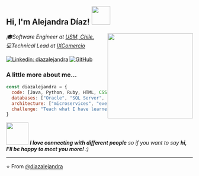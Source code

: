 <h2> Hi, I'm Alejandra Díaz! <img src="https://media.giphy.com/media/mGcNjsfWAjY5AEZNw6/giphy.gif" width="50"></h2>
<img align='right' src="https://cdn.dribbble.com/users/328551/screenshots/4997653/04-girls-doing-stuff-hacking-coding-code.gif" width="230">
<p><em>🎓Software Engineer at <a href="https://www.usm.cl/">USM, Chile.</a></br>
  💻Technical Lead at <a href="https://www.linkedin.com/company/intcomex">IXComercio</a></em></p>

[![Linkedin: diazalejandra](https://img.shields.io/badge/-diazalejandra-blue?style=flat-square&logo=Linkedin&logoColor=white&link=https://www.linkedin.com/in/diazalejandra/)](https://www.linkedin.com/in/diazalejandra/)
[![GitHub](https://img.shields.io/github/followers/diazalejandra?label=follow&style=social)](https://github.com/diazalejandra)


### A little more about me...  

```javascript
const diazalejandra = {
  code: [Java, Python, Ruby, HTML, CSS],
  databases: ["Oracle", "SQL Server", "PostgreSQL"],
  architecture: ["microservices", "event-driven", "hexagonal", "design system pattern"],
  challenge: "Teach what I have learned and learn from everything I can"
}
```

<img src="https://media.giphy.com/media/LnQjpWaON8nhr21vNW/giphy.gif" width="60"> <em><b>I love connecting with different people</b> so if you want to say <b>hi, I'll be happy to meet you more!</b> :)</em>

---

⭐️ From [@diazalejandra](https://github.com/diazalejandra)

<!--
**diazalejandra/diazalejandra** is a ✨ _special_ ✨ repository because its `README.md` (this file) appears on your GitHub profile.

Here are some ideas to get you started:

- 🔭 I’m currently working on ...
- 🌱 I’m currently learning ...
- 👯 I’m looking to collaborate on ...
- 🤔 I’m looking for help with ...
- 💬 Ask me about ...
- 📫 How to reach me: ...
- 😄 Pronouns: ...
- ⚡ Fun fact: ...
-->
